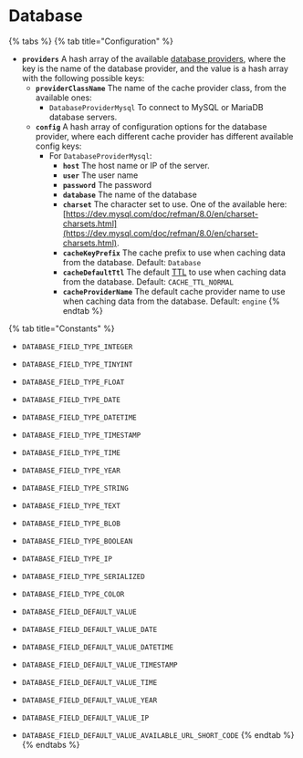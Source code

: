 # Database

{% tabs %}
{% tab title="Configuration" %}
* **`providers`** A hash array of the available [database providers](../../guide/database-guide/#database-providers), where the key is the name of the database provider, and the value is a hash array with the following possible keys:
  * **`providerClassName`** The name of the cache provider class, from the available ones:
    * `DatabaseProviderMysql` To connect to MySQL or MariaDB database servers.
  * **`config`** A hash array of configuration options for the database provider, where each different cache provider has different available config keys:
    * For `DatabaseProviderMysql`: 
      * **`host`** The host name or IP of the server.
      * **`user`** The user name
      * **`password`** The password
      * **`database`** The name of the database
      * **`charset`** The character set to use. One of the available here: [https://dev.mysql.com/doc/refman/8.0/en/charset-charsets.html](https://dev.mysql.com/doc/refman/8.0/en/charset-charsets.html).
      * **`cacheKeyPrefix`** The cache prefix to use when caching data from the database. Default: `Database`
      * **`cacheDefaultTtl`** The default [TTL](../../guide/cache-guide.md#time-to-live) to use when caching data from the database. Default: `CACHE_TTL_NORMAL`
      * **`cacheProviderName`** The default cache provider name to use when caching data from the database. Default: `engine`
{% endtab %}

{% tab title="Constants" %}
* `DATABASE_FIELD_TYPE_INTEGER`
* `DATABASE_FIELD_TYPE_TINYINT`
* `DATABASE_FIELD_TYPE_FLOAT`
* `DATABASE_FIELD_TYPE_DATE`
* `DATABASE_FIELD_TYPE_DATETIME`
* `DATABASE_FIELD_TYPE_TIMESTAMP`
* `DATABASE_FIELD_TYPE_TIME`
* `DATABASE_FIELD_TYPE_YEAR`
* `DATABASE_FIELD_TYPE_STRING`
* `DATABASE_FIELD_TYPE_TEXT`
* `DATABASE_FIELD_TYPE_BLOB`
* `DATABASE_FIELD_TYPE_BOOLEAN`
* `DATABASE_FIELD_TYPE_IP`
* `DATABASE_FIELD_TYPE_SERIALIZED`
* `DATABASE_FIELD_TYPE_COLOR`



* `DATABASE_FIELD_DEFAULT_VALUE`
* `DATABASE_FIELD_DEFAULT_VALUE_DATE`
* `DATABASE_FIELD_DEFAULT_VALUE_DATETIME`
* `DATABASE_FIELD_DEFAULT_VALUE_TIMESTAMP`
* `DATABASE_FIELD_DEFAULT_VALUE_TIME`
* `DATABASE_FIELD_DEFAULT_VALUE_YEAR`
* `DATABASE_FIELD_DEFAULT_VALUE_IP`
* `DATABASE_FIELD_DEFAULT_VALUE_AVAILABLE_URL_SHORT_CODE`
{% endtab %}
{% endtabs %}

